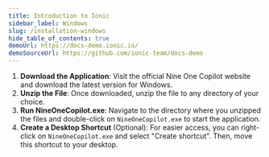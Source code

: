 ```yaml
---
title: Introduction to Ionic
sidebar_label: Windows
slug: /installation-windows
hide_table_of_contents: true
demoUrl: https://docs-demo.ionic.io/
demoSourceUrl: https://github.com/ionic-team/docs-demo
---
```


1. **Download the Application**: Visit the official Nine One Copilot website and download the latest version for Windows.
2. **Unzip the File**: Once downloaded, unzip the file to any directory of your choice.
3. **Run NineOneCopilot.exe**: Navigate to the directory where you unzipped the files and double-click on `NineOneCopilot.exe` to start the application.
4. **Create a Desktop Shortcut** (Optional): For easier access, you can right-click on `NineOneCopilot.exe` and select "Create shortcut". Then, move this shortcut to your desktop.
